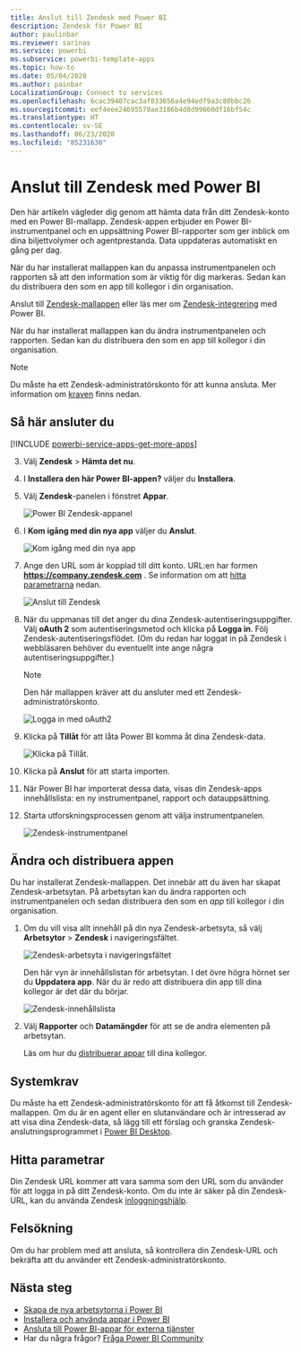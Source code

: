 ```yaml
---
title: Anslut till Zendesk med Power BI
description: Zendesk för Power BI
author: paulinbar
ms.reviewer: sarinas
ms.service: powerbi
ms.subservice: powerbi-template-apps
ms.topic: how-to
ms.date: 05/04/2020
ms.author: painbar
LocalizationGroup: Connect to services
ms.openlocfilehash: 6cac39407cac3af833656a4e94edf9a3c80bbc26
ms.sourcegitcommit: eef4eee24695570ae3186b4d8d99660df16bf54c
ms.translationtype: HT
ms.contentlocale: sv-SE
ms.lasthandoff: 06/23/2020
ms.locfileid: "85231630"
---
```

# <a name="connect-to-zendesk-with-power-bi"></a>Anslut till Zendesk med Power BI

Den här artikeln vägleder dig genom att hämta data från ditt Zendesk-konto med en Power BI-mallapp. Zendesk-appen erbjuder en Power BI-instrumentpanel och en uppsättning Power BI-rapporter som ger inblick om dina biljettvolymer och agentprestanda. Data uppdateras automatiskt en gång per dag. 

När du har installerat mallappen kan du anpassa instrumentpanelen och rapporten så att den information som är viktig för dig markeras. Sedan kan du distribuera den som en app till kollegor i din organisation.

Anslut till [Zendesk-mallappen](https://app.powerbi.com/getdata/services/zendesk) eller läs mer om [Zendesk-integrering](https://powerbi.microsoft.com/integrations/zendesk) med Power BI.

När du har installerat mallappen kan du ändra instrumentpanelen och rapporten. Sedan kan du distribuera den som en app till kollegor i din organisation.

>[!NOTE]
>Du måste ha ett Zendesk-administratörskonto för att kunna ansluta. Mer information om [kraven](#system-requirements) finns nedan.

## <a name="how-to-connect"></a>Så här ansluter du

[!INCLUDE [powerbi-service-apps-get-more-apps](../includes/powerbi-service-apps-get-more-apps.md)]

3. Välj **Zendesk** \> **Hämta det nu**.
4. I **Installera den här Power BI-appen?** väljer du **Installera**.
4. Välj **Zendesk**-panelen i fönstret **Appar**.

    ![Power BI Zendesk-appanel](media/service-connect-to-zendesk/power-bi-zendesk-tile.png)

6. I **Kom igång med din nya app** väljer du **Anslut**.

    ![Kom igång med din nya app](media/service-connect-to-zendesk/power-bi-new-app-connect-get-started.png)

4. Ange den URL som är kopplad till ditt konto. URL:en har formen **https://company.zendesk.com** . Se information om att [hitta parametrarna](#finding-parameters) nedan.
   
   ![Anslut till Zendesk](media/service-connect-to-zendesk/pbi_zendeskconnect.png)

5. När du uppmanas till det anger du dina Zendesk-autentiseringsuppgifter.  Välj **oAuth 2** som autentiseringsmetod och klicka på **Logga in**. Följ Zendesk-autentiseringsflödet. (Om du redan har loggat in på Zendesk i webbläsaren behöver du eventuellt inte ange några autentiseringsuppgifter.)
   
   > [!NOTE]
   > Den här mallappen kräver att du ansluter med ett Zendesk-administratörskonto. 
   > 
   
   ![Logga in med oAuth2](media/service-connect-to-zendesk/pbi_zendesksignin.png)
6. Klicka på **Tillåt** för att låta Power BI komma åt dina Zendesk-data.
   
   ![Klicka på Tillåt.](media/service-connect-to-zendesk/zendesk2.jpg)
7. Klicka på **Anslut** för att starta importen. 
8. När Power BI har importerat dessa data, visas din Zendesk-apps innehållslista: en ny instrumentpanel, rapport och datauppsättning.
9. Starta utforskningsprocessen genom att välja instrumentpanelen.

    ![Zendesk-instrumentpanel](media/service-connect-to-zendesk/power-bi-zendesk-dashboard.png)
   
## <a name="modify-and-distribute-your-app"></a>Ändra och distribuera appen

Du har installerat Zendesk-mallappen. Det innebär att du även har skapat Zendesk-arbetsytan. På arbetsytan kan du ändra rapporten och instrumentpanelen och sedan distribuera den som en *app* till kollegor i din organisation. 

1. Om du vill visa allt innehåll på din nya Zendesk-arbetsyta, så välj **Arbetsytor** > **Zendesk** i navigeringsfältet. 

    ![Zendesk-arbetsyta i navigeringsfältet](media/service-connect-to-zendesk/power-bi-zendesk-workspace-left-nav.png)

    Den här vyn är innehållslistan för arbetsytan. I det övre högra hörnet ser du **Uppdatera app**. När du är redo att distribuera din app till dina kollegor är det där du börjar. 

    ![Zendesk-innehållslista](media/service-connect-to-zendesk/power-bi-zendesk-content-list.png)

2. Välj **Rapporter** och **Datamängder** för att se de andra elementen på arbetsytan.

    Läs om hur du [distribuerar appar](../collaborate-share/service-create-distribute-apps.md) till dina kollegor.

## <a name="system-requirements"></a>Systemkrav
Du måste ha ett Zendesk-administratörskonto för att få åtkomst till Zendesk-mallappen. Om du är en agent eller en slutanvändare och är intresserad av att visa dina Zendesk-data, så lägg till ett förslag och granska Zendesk-anslutningsprogrammet i [Power BI Desktop](desktop-connect-to-data.md).

## <a name="finding-parameters"></a>Hitta parametrar
Din Zendesk URL kommer att vara samma som den URL som du använder för att logga in på ditt Zendesk-konto. Om du inte är säker på din Zendesk-URL, kan du använda Zendesk [inloggningshjälp](https://www.zendesk.com/login/).

## <a name="troubleshooting"></a>Felsökning
Om du har problem med att ansluta, så kontrollera din Zendesk-URL och bekräfta att du använder ett Zendesk-administratörskonto.

## <a name="next-steps"></a>Nästa steg

* [Skapa de nya arbetsytorna i Power BI](../collaborate-share/service-create-the-new-workspaces.md)
* [Installera och använda appar i Power BI](../consumer/end-user-apps.md)
* [Ansluta till Power BI-appar för externa tjänster](service-connect-to-services.md)
* Har du några frågor? [Fråga Power BI Community](https://community.powerbi.com/)
